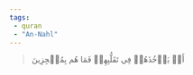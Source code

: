 ```yaml
---
tags: 
 - quran 
 - "An-Nahl"
---
```


> أَوۡ يَأۡخُذَهُمۡ فِي تَقَلُّبِهِمۡ فَمَا هُم بِمُعۡجِزِينَ
